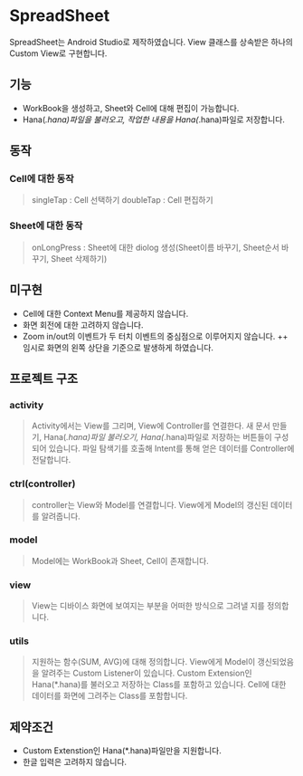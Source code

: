 # SpreadSheet
SpreadSheet는 Android Studio로 제작하였습니다.
View 클래스를 상속받은 하나의 Custom View로 구현합니다.

## 기능

+ WorkBook을 생성하고, Sheet와 Cell에 대해 편집이 가능합니다.
+ Hana(*.hana)파일을 불러오고, 작업한 내용을 Hana(*.hana)파일로 저장합니다.

## 동작

### Cell에 대한 동작
> singleTap : Cell 선택하기
> doubleTap : Cell 편집하기

### Sheet에 대한 동작
> onLongPress : Sheet에 대한 diolog 생성(Sheet이름 바꾸기, Sheet순서 바꾸기, Sheet 삭제하기)


## 미구현

+ Cell에 대한 Context Menu를 제공하지 않습니다.
+ 화면 회전에 대한 고려하지 않습니다.
+ Zoom in/out의 이벤트가 두 터치 이벤트의 중심점으로 이루어지지 않습니다. 
++ 임시로 화면의 왼쪽 상단을 기준으로 발생하게 하였습니다.

## 프로젝트 구조

### activity
> Activity에서는 View를 그리며, View에 Controller를 연결한다.
> 새 문서 만들기, Hana(*.hana)파일 불러오기, Hana(*.hana)파일로 저장하는 버튼들이 구성되어 있습니다.
> 파일 탐색기를 호출해 Intent를 통해 얻은 데이터를 Controller에 전달합니다. 

### ctrl(controller)
> controller는 View와 Model를 연결합니다.
> View에게 Model의 갱신된 데이터를 알려줍니다.

### model
> Model에는 WorkBook과 Sheet, Cell이 존재합니다.

### view
> View는 디바이스 화면에 보여지는 부분을 어떠한 방식으로 그려낼 지를 정의합니다.

### utils
> 지원하는 함수(SUM, AVG)에 대해 정의합니다. 
> View에게 Model이 갱신되었음을 알려주는 Custom Listener이 있습니다.
> Custom Extension인 Hana(*.hana)를 불러오고 저장하는 Class를 포함하고 있습니다.
> Cell에 대한 데이터를 화면에 그려주는 Class를 포함합니다. 

## 제약조건
+ Custom Extenstion인 Hana(*.hana)파일만을 지원합니다.
+ 한글 입력은 고려하지 않습니다.
